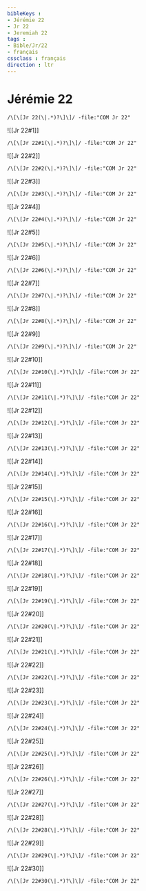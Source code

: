 ```yaml
---
bibleKeys : 
- Jérémie 22
- Jr 22
- Jeremiah 22
tags : 
- Bible/Jr/22
- français
cssclass : français
direction : ltr
---
```


# Jérémie 22

```query
/\[\[Jr 22(\|.*)?\]\]/ -file:"COM Jr 22"
```



![[Jr 22#1]]

```query
/\[\[Jr 22#1(\|.*)?\]\]/ -file:"COM Jr 22"
```

![[Jr 22#2]]

```query
/\[\[Jr 22#2(\|.*)?\]\]/ -file:"COM Jr 22"
```

![[Jr 22#3]]

```query
/\[\[Jr 22#3(\|.*)?\]\]/ -file:"COM Jr 22"
```

![[Jr 22#4]]

```query
/\[\[Jr 22#4(\|.*)?\]\]/ -file:"COM Jr 22"
```

![[Jr 22#5]]

```query
/\[\[Jr 22#5(\|.*)?\]\]/ -file:"COM Jr 22"
```

![[Jr 22#6]]

```query
/\[\[Jr 22#6(\|.*)?\]\]/ -file:"COM Jr 22"
```

![[Jr 22#7]]

```query
/\[\[Jr 22#7(\|.*)?\]\]/ -file:"COM Jr 22"
```

![[Jr 22#8]]

```query
/\[\[Jr 22#8(\|.*)?\]\]/ -file:"COM Jr 22"
```

![[Jr 22#9]]

```query
/\[\[Jr 22#9(\|.*)?\]\]/ -file:"COM Jr 22"
```

![[Jr 22#10]]

```query
/\[\[Jr 22#10(\|.*)?\]\]/ -file:"COM Jr 22"
```

![[Jr 22#11]]

```query
/\[\[Jr 22#11(\|.*)?\]\]/ -file:"COM Jr 22"
```

![[Jr 22#12]]

```query
/\[\[Jr 22#12(\|.*)?\]\]/ -file:"COM Jr 22"
```

![[Jr 22#13]]

```query
/\[\[Jr 22#13(\|.*)?\]\]/ -file:"COM Jr 22"
```

![[Jr 22#14]]

```query
/\[\[Jr 22#14(\|.*)?\]\]/ -file:"COM Jr 22"
```

![[Jr 22#15]]

```query
/\[\[Jr 22#15(\|.*)?\]\]/ -file:"COM Jr 22"
```

![[Jr 22#16]]

```query
/\[\[Jr 22#16(\|.*)?\]\]/ -file:"COM Jr 22"
```

![[Jr 22#17]]

```query
/\[\[Jr 22#17(\|.*)?\]\]/ -file:"COM Jr 22"
```

![[Jr 22#18]]

```query
/\[\[Jr 22#18(\|.*)?\]\]/ -file:"COM Jr 22"
```

![[Jr 22#19]]

```query
/\[\[Jr 22#19(\|.*)?\]\]/ -file:"COM Jr 22"
```

![[Jr 22#20]]

```query
/\[\[Jr 22#20(\|.*)?\]\]/ -file:"COM Jr 22"
```

![[Jr 22#21]]

```query
/\[\[Jr 22#21(\|.*)?\]\]/ -file:"COM Jr 22"
```

![[Jr 22#22]]

```query
/\[\[Jr 22#22(\|.*)?\]\]/ -file:"COM Jr 22"
```

![[Jr 22#23]]

```query
/\[\[Jr 22#23(\|.*)?\]\]/ -file:"COM Jr 22"
```

![[Jr 22#24]]

```query
/\[\[Jr 22#24(\|.*)?\]\]/ -file:"COM Jr 22"
```

![[Jr 22#25]]

```query
/\[\[Jr 22#25(\|.*)?\]\]/ -file:"COM Jr 22"
```

![[Jr 22#26]]

```query
/\[\[Jr 22#26(\|.*)?\]\]/ -file:"COM Jr 22"
```

![[Jr 22#27]]

```query
/\[\[Jr 22#27(\|.*)?\]\]/ -file:"COM Jr 22"
```

![[Jr 22#28]]

```query
/\[\[Jr 22#28(\|.*)?\]\]/ -file:"COM Jr 22"
```

![[Jr 22#29]]

```query
/\[\[Jr 22#29(\|.*)?\]\]/ -file:"COM Jr 22"
```

![[Jr 22#30]]

```query
/\[\[Jr 22#30(\|.*)?\]\]/ -file:"COM Jr 22"
```

